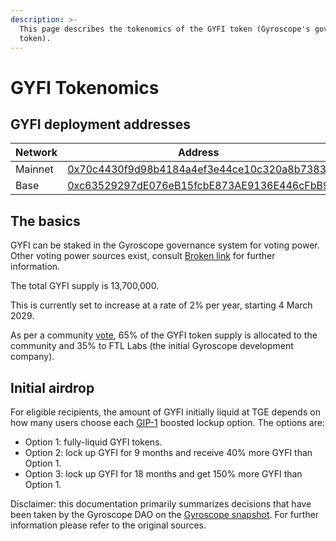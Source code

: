 ```yaml
---
description: >-
  This page describes the tokenomics of the GYFI token (Gyroscope's governance
  token).
---
```


# GYFI Tokenomics

## GYFI deployment addresses

<table><thead><tr><th width="288">Network</th><th width="440">Address</th></tr></thead><tbody><tr><td>Mainnet</td><td><a href="https://etherscan.io/token/0x70c4430f9d98b4184a4ef3e44ce10c320a8b7383">0x70c4430f9d98b4184a4ef3e44ce10c320a8b7383</a></td></tr><tr><td>Base</td><td><a href="https://basescan.org/address/0xc63529297dE076eB15fcbE873AE9136E446cFbB9">0xc63529297dE076eB15fcbE873AE9136E446cFbB9</a></td></tr></tbody></table>

## The basics

GYFI can be staked in the Gyroscope governance system for voting power. Other voting power sources exist, consult [Broken link](broken-reference "mention") for further information.

The total GYFI supply is 13,700,000.&#x20;

This is currently set to increase at a rate of 2% per year, starting 4 March 2029.

As per a community [vote](https://snapshot.box/#/s:gyrodao.eth/proposal/QmeMYwoCCEhSk8E7BNshU2XeSD91RVdLrkkv3mSV2EApTe), 65% of the GYFI token supply is allocated to the community and 35% to FTL Labs (the initial Gyroscope development company).&#x20;

## Initial airdrop

For eligible recipients, the amount of GYFI initially liquid at TGE depends on how many users choose each [GIP-1](https://snapshot.box/#/s:gyrodao.eth/proposal/0xbd52d92a6972cd565abb24c79de9f5296258e1dc47374025966e8438c9ac11ce) boosted lockup option. The options are:

* Option 1: fully-liquid GYFI tokens.
* Option 2: lock up GYFI for 9 months and receive 40% more GYFI than Option 1.
* Option 3: lock up GYFI for 18 months and get 150% more GYFI than Option 1.

Disclaimer: this documentation primarily summarizes decisions that have been taken by the Gyroscope DAO on the [Gyroscope snapshot](https://snapshot.org/#/s:gyrodao.eth). For further information please refer to the original sources.
